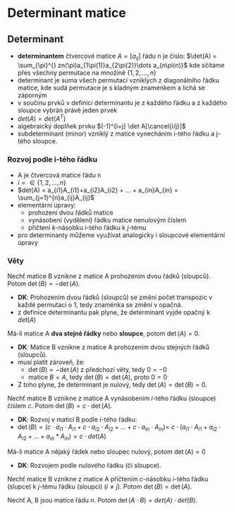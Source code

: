 # Determinant matice

## Determinant

- **determinantem** čtvercové matice $A = [a_{ij}]$ řádu n je číslo: $\det(A) = \sum_{\pi}^{} zn(\pi)a_{1\pi(1)}a_{2\pi(2)}\dots a_{n\pi(n)}$ kde sčítáme přes všechny permutace na množině $\{1, 2, \dots, n\}$
- determinant je suma všech permutací vzniklých z diagonálního řádku matice, kde sudá permutace je s kladným znaménkem a lichá se záporným
- v součinu prvků v definici determinantu je z každého řádku a z každého sloupce vybrán právě jeden prvek
- $det(A) = det(A^{T})$
- algebraický doplňek prvku $(-1)^{i+j} \det A[\cancel{i/j}]$
- subdeterminant (minor) vzniklý z matice vynecháním i-tého řádku a j-tého sloupce.

### Rozvoj podle i-tého řádku

- A je čtvercová matice řádu n
- $i = \in {\{ 1, 2, ..., n  \}}$
- $det(A) = a_{i1}A_{i1}+a_{i2}A_{i2} + ... + a_{in}A_{in} = \sum_{j=1}^{n}a_{ij}A_{ij}$
- elementární úpravy:
    - prohození dvou řádků matice
    - vynásobení (vydělení) řádku matice nenulovým číslem
    - přičtení $k$-násobku $i$-tého řádku k $j$-tému
- pro determinanty můžeme využívat analogicky i sloupcové elementární úpravy

### Věty

Nechť matice B vznikne z matice A prohozením dvou řádků (sloupců). Potom $\det(B) = -\det(A)$.
- **DK**: Prohozením dvou řádků (sloupců) se změní počet transpozic v každé permutaci o 1, tedy znaménka se změní v opačná.
- z definice determinantu pak plyne, že determinant vyjde opačný k $det(A)$

Má-li matice A **dva stejné řádky** nebo **sloupce**, potom $\det(A) = 0$.
- **DK**: Matice B vznikne z matice A prohozením dvou stejných řádků (sloupců).
- musí platit zároveň, že:
	- $\det(B) = -\det(A)$ z předchozí věty, tedy $0 = -0$
	- matice $B = A$, tedy $\det(B) = \det(A)$, proto $0 = 0$
- Z toho plyne, že determinant je nulový, tedy $\det(A)=\det(B)=0$.

Nechť matice B vznikne z matice A vynásobením $i$-tého řádku (sloupce) číslem $c$. Potom $\det(B) = c \cdot \det(A)$.
- **DK**: Rozvoj v matici B podle $i$-tého řádku:
- $\det(B) = (c \cdot a_{i1} \cdot A_{i1} + c \cdot a_{i2} \cdot A_{i2} + \dots + c \cdot a_{in} \cdot A_{in}) =$ $c \cdot (a_{i1} \cdot A_{i1} + a_{i2} \cdot A_{i2} + \dots + a_{in}*A_{in}) = c \cdot det(A)$

Má-li matice A nějaký řádek nebo sloupec nulový, potom $\det(A) = 0$
- **DK**: Rozvojem podle nulového řádku (či sloupce).

Nechť matice B vznikne z matice A přičtením $c$-násobku $i$-tého řádku (slupce) k $j$-tému řádku (sloupci) ($i \neq j$). Potom $\det(B) = \det(A)$.

Nechť A, B jsou matice řádu $n$. Potom $\det(A \cdot B) = det(A) \cdot det(B)$.